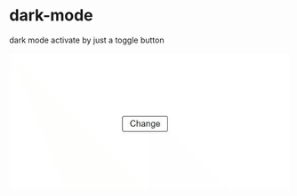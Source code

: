 # dark-mode
dark mode activate by just a toggle button

![alt-text](https://github.com/VishwakarmaSaurabh/dark-mode/blob/master/assets/app.gif)
